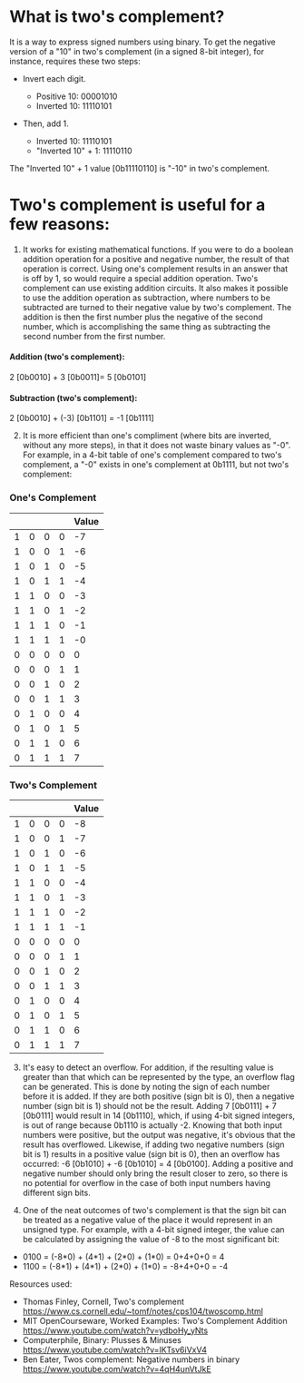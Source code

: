 # What is two's complement?

It is a way to express signed numbers using binary. To get the negative version of a "10" in two's complement (in a signed 8-bit integer), for instance, requires these two steps: 

* Invert each digit.
    * Positive 10:          00001010
    * Inverted 10:          11110101
    
* Then, add 1.
    * Inverted 10:          11110101
    * "Inverted 10" + 1:    11110110

The "Inverted 10" + 1 value [0b11110110] is "-10" in two's complement.


# Two's complement is useful for a few reasons:

1. It works for existing mathematical functions. If you were to do a boolean addition operation for a positive and negative number, the result of that operation is correct. Using one's complement results in an answer that is off by 1, so would require a special addition operation. Two's complement can use existing addition circuits. It also makes it possible to use the addition operation as subtraction, where numbers to be subtracted are turned to their negative value by two's complement. The addition is then the first number plus the negative of the second number, which is accomplishing the same thing as subtracting the second number from the first number.

#### Addition (two's complement): 
2 [0b0010] + 3 [0b0011]= 5 [0b0101]

#### Subtraction (two's complement):
2 [0b0010] + (-3) [0b1101] = -1 [0b1111]


2. It is more efficient than one's compliment (where bits are inverted, without any more steps), in that it does not waste binary values as "-0". For example, in a 4-bit table of one's complement compared to two's complement, a "-0" exists in one's complement at 0b1111, but not two's complement:

### One's Complement
|     |     |     |     | Value |
| --- | --- | --- | --- | ----- |
| 1   | 0   | 0   | 0   | -7    |
| 1   | 0   | 0   | 1   | -6    |
| 1   | 0   | 1   | 0   | -5    |
| 1   | 0   | 1   | 1   | -4    |
| 1   | 1   | 0   | 0   | -3    |
| 1   | 1   | 0   | 1   | -2    |
| 1   | 1   | 1   | 0   | -1    |
| 1   | 1   | 1   | 1   | -0    |
| 0   | 0   | 0   | 0   | 0     |
| 0   | 0   | 0   | 1   | 1     |
| 0   | 0   | 1   | 0   | 2     |
| 0   | 0   | 1   | 1   | 3     |
| 0   | 1   | 0   | 0   | 4     |
| 0   | 1   | 0   | 1   | 5     |
| 0   | 1   | 1   | 0   | 6     |
| 0   | 1   | 1   | 1   | 7     |


### Two's Complement
|     |     |     |     | Value |
| --- | --- | --- | --- | ----- |
| 1   | 0   | 0   | 0   | -8    |
| 1   | 0   | 0   | 1   | -7    |
| 1   | 0   | 1   | 0   | -6    |
| 1   | 0   | 1   | 1   | -5    |
| 1   | 1   | 0   | 0   | -4    |
| 1   | 1   | 0   | 1   | -3    |
| 1   | 1   | 1   | 0   | -2    |
| 1   | 1   | 1   | 1   | -1    |
| 0   | 0   | 0   | 0   | 0     |
| 0   | 0   | 0   | 1   | 1     |
| 0   | 0   | 1   | 0   | 2     |
| 0   | 0   | 1   | 1   | 3     |
| 0   | 1   | 0   | 0   | 4     |
| 0   | 1   | 0   | 1   | 5     |
| 0   | 1   | 1   | 0   | 6     |
| 0   | 1   | 1   | 1   | 7     |


3. It's easy to detect an overflow. For addition, if the resulting value is greater than that which can be represented by the type, an overflow flag can be generated. This is done by noting the sign of each number before it is added. If they are both positive (sign bit is 0), then a negative number (sign bit is 1) should not be the result. Adding 7 [0b0111] + 7 [0b0111] would result in 14 [0b1110], which, if using 4-bit signed integers, is out of range because 0b1110 is actually -2. Knowing that both input numbers were positive, but the output was negative, it's obvious that the result has overflowed. Likewise, if adding two negative numbers (sign bit is 1) results in a positive value (sign bit is 0), then an overflow has occurred: -6 [0b1010] + -6 [0b1010] = 4 [0b0100]. Adding a positive and negative number should only bring the result closer to zero, so there is no potential for overflow in the case of both input numbers having different sign bits.


4. One of the neat outcomes of two's complement is that the sign bit can be treated as a negative value of the place it would represent in an unsigned type. For example, with a 4-bit signed integer, the value can be calculated by assigning the value of -8 to the most significant bit:

* 0100 = (-8\*0) + (4\*1) + (2\*0) + (1\*0) = 0+4+0+0 = 4
* 1100 = (-8\*1) + (4\*1) + (2\*0) + (1\*0) = -8+4+0+0 = -4


Resources used:
* Thomas Finley, Cornell, Two's complement https://www.cs.cornell.edu/~tomf/notes/cps104/twoscomp.html
* MIT OpenCourseware, Worked Examples: Two's Complement Addition https://www.youtube.com/watch?v=ydboHy_yNts
* Computerphile, Binary: Plusses & Minuses https://www.youtube.com/watch?v=lKTsv6iVxV4
* Ben Eater, Twos complement: Negative numbers in binary https://www.youtube.com/watch?v=4qH4unVtJkE